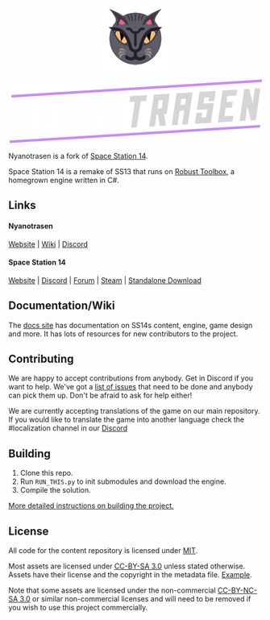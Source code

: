 <p align="center"> <img alt="Space Station 14 Nyanotrasen Logo" width="128" height="128" src="https://raw.githubusercontent.com/Nyanotrasen/Nyanotrasen/master/Resources/Textures/Logo/icon.svg" /></p>
<p align="center"> <img alt="Space Station 14 Nyanotrasen Logo" width="512" height="126" src="https://raw.githubusercontent.com/Nyanotrasen/Nyanotrasen/master/Resources/Textures/Logo/logo.png" /></p>

Nyanotrasen is a fork of [Space Station 14](https://github.com/space-wizards/space-station-14).

Space Station 14 is a remake of SS13 that runs on [Robust Toolbox](https://github.com/space-wizards/RobustToolbox), a homegrown engine written in C#.

## Links

#### Nyanotrasen
[Website](https://nyanotrasen.moe) | [Wiki](https://wiki.nyanotrasen.moe/view/Main_Page) | [Discord](https://discord.gg/nyano)

#### Space Station 14

[Website](https://spacestation14.io/) | [Discord](https://discord.ss14.io/) | [Forum](https://forum.spacestation14.io/) | [Steam](https://store.steampowered.com/app/1255460/Space_Station_14/) | [Standalone Download](https://spacestation14.io/about/nightlies/)

## Documentation/Wiki

The [docs site](https://docs.spacestation14.io/) has documentation on SS14s content, engine, game design and more. It has lots of resources for new contributors to the project.

## Contributing

We are happy to accept contributions from anybody. Get in Discord if you want to help. We've got a [list of issues](https://github.com/Nyanotrasen/Nyanotrasen/issues) that need to be done and anybody can pick them up. Don't be afraid to ask for help either!

We are currently accepting translations of the game on our main repository. If you would like to translate the game into another language check the #localization channel in our [Discord](https://discord.gg/nyano)

## Building

1. Clone this repo.
2. Run `RUN_THIS.py` to init submodules and download the engine.
3. Compile the solution.

[More detailed instructions on building the project.](https://docs.spacestation14.io/getting-started/dev-setup)

## License

All code for the content repository is licensed under [MIT](https://github.com/Nyanotrasen/Nyanotrasen/blob/master/LICENSE.TXT).

Most assets are licensed under [CC-BY-SA 3.0](https://creativecommons.org/licenses/by-sa/3.0/) unless stated otherwise. Assets have their license and the copyright in the metadata file. [Example](https://github.com/Nyanotrasen/Nyanotrasen/blob/master/Resources/Textures/Objects/Tools/crowbar.rsi/meta.json).

Note that some assets are licensed under the non-commercial [CC-BY-NC-SA 3.0](https://creativecommons.org/licenses/by-nc-sa/3.0/) or similar non-commercial licenses and will need to be removed if you wish to use this project commercially.

